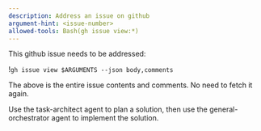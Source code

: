 ```yaml
---
description: Address an issue on github
argument-hint: <issue-number>
allowed-tools: Bash(gh issue view:*)
---
```


This github issue needs to be addressed: 

!`gh issue view $ARGUMENTS --json body,comments`

The above is the entire issue contents and comments. No need to fetch it again.

Use the task-architect agent to plan a solution, then use the general-orchestrator agent to implement the solution.
